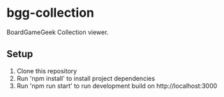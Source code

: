 # bgg-collection
BoardGameGeek Collection viewer.

## Setup
1. Clone this repository
2. Run 'npm install' to install project dependencies
3. Run 'npm run start' to run development build on http://localhost:3000
